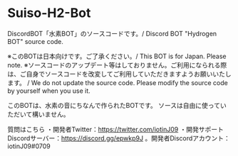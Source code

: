 # Suiso-H2-Bot
DiscordBOT「水素BOT」のソースコードです。/ Discord BOT "Hydrogen BOT" source code.

※このBOTは日本向けです。ご了承ください。/ This BOT is for Japan. Please note.
※ソースコードのアップデート等はしておりません。ご利用になられる際は、ご自身でソースコードを改変してご利用していただきますようお願いいたします。 / We do not update the source code. Please modify the source code by yourself when you use it.

このBOTは、水素の音にちなんで作られたBOTです。
ソースは自由に使っていただいて構いません。

質問はこちら
・開発者Twitter：https://twitter.com/iotinJ09
・開発サポートDiscordサーバー：https://discord.gg/epwkp9J
。開発者Discordアカウント：iotinJ09#0709
